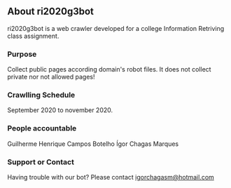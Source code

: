 ## About ri2020g3bot

ri2020g3bot is a web crawler developed for a college Information Retriving class assignment.

### Purpose

Collect public pages according domain's robot files. It does not collect private nor not allowed pages!

### Crawlling Schedule

September 2020 to november 2020.

### People accountable

Guilherme Henrique Campos Botelho
Ígor Chagas Marques 

### Support or Contact

Having trouble with our bot? Please contact igorchagasm@hotmail.com
